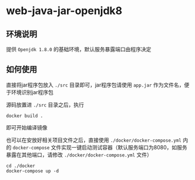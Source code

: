 # web-java-jar-openjdk8

## 环境说明

提供 `Openjdk 1.8.0` 的基础环境，默认服务暴露端口由程序决定

## 如何使用

直接将jar程序包放入 `./src` 目录即可，jar程序包请使用 `app.jar` 作为文件名，便于环境识别jar程序包

源码放置进 `./src` 目录之后，执行 
```shell
docker build .
```
即可开始编译镜像

也可以在安放好相关项目文件之后，直接使用 `./docker/docker-compose.yml` 内的 `docker-compose` 文件实现一键启动测试容器（默认服务端口为8080，如服务暴露在其他端口，请修改 `./docker/docker-compose.yml` 文件）

```shell
cd ./docker
docker-compose up -d
```